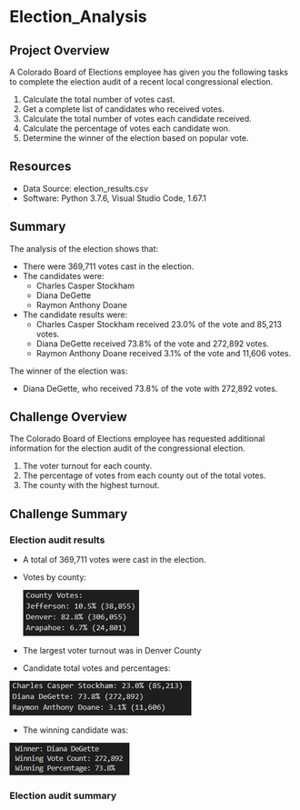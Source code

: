 # Election_Analysis

## Project Overview
A Colorado Board of Elections employee has given you the following tasks to complete the election audit of a recent local congressional election.

1. Calculate the total number of votes cast.
2. Get a complete list of candidates who received votes.
3. Calculate the total number of votes each candidate received.
4. Calculate the percentage of votes each candidate won.
5. Determine the winner of the election based on popular vote.

## Resources
- Data Source: election_results.csv
- Software: Python 3.7.6, Visual Studio Code, 1.67.1

## Summary
The analysis of the election shows that:
- There were 369,711 votes cast in the election.
- The candidates were:
   - Charles Casper Stockham
   - Diana DeGette
   - Raymon Anthony Doane
- The candidate results were:
   - Charles Casper Stockham received 23.0% of the vote and 85,213 votes.
   - Diana DeGette received 73.8% of the vote and 272,892 votes.
   - Raymon Anthony Doane received 3.1% of the vote and 11,606 votes.

The winner of the election was:
  - Diana DeGette, who received 73.8% of the vote with 272,892 votes.

## Challenge Overview
The Colorado Board of Elections employee has requested additional information for the election audit of the congressional election.

1. The voter turnout for each county.
2. The percentage of votes from each county out of the total votes.
3. The county with the highest turnout.

## Challenge Summary
### Election audit results
* A total of 369,711 votes were cast in the election.
* Votes by county:
  
  ![county_votes](resources/county_votes.png)
  
* The largest voter turnout was in Denver County
* Candidate total votes and percentages:

![candidate_votes](resources/candidate_votes.png)

* The winning candidate was:

![candidate_votes](resources/winner.png)

### Election audit summary

